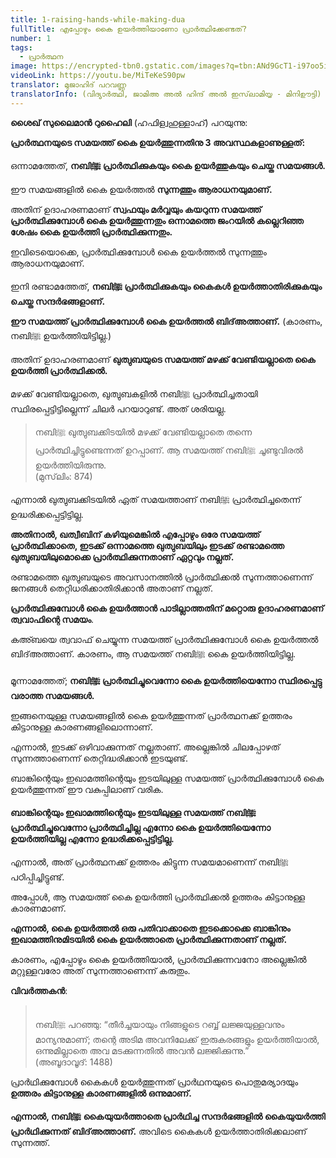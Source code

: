 ```yaml
---
title: 1-raising-hands-while-making-dua
fullTitle: എപ്പോഴും കൈ ഉയർത്തിയാണോ പ്രാർത്ഥിക്കേണ്ടത്?
number: 1
tags:
  - പ്രാർത്ഥന
image: https://encrypted-tbn0.gstatic.com/images?q=tbn:ANd9GcT1-i97oo5itExaXuxTlYhMOWjtC_fx3ZD4rg&usqp=CAU
videoLink: https://youtu.be/MiTeKeS90pw
translator: മുജാഹിദ് പറവണ്ണ
translatorInfo: (വിദ്യാർത്ഥി, ജാമിഅ അൽ ഹിന്ദ് അൽ ഇസ്‌ലാമിയ്യ - മിനിഊട്ടി)
---
```

**ശൈഖ് സുലൈമാൻ റുഹൈലി** (ഹഫിള്വഹുള്ളാഹ്) പറയുന്നു:

**പ്രാർത്ഥനയുടെ സമയത്ത് കൈ ഉയർത്തുന്നതിനു 3 അവസ്ഥകളാണുള്ളത്:**

ഒന്നാമത്തേത്, **നബിﷺ പ്രാർത്ഥിക്കുകയും കൈ ഉയർത്തുകയും ചെയ്ത സമയങ്ങൾ.**

ഈ സമയങ്ങളിൽ കൈ ഉയർത്തൽ **സുന്നത്തും ആരാധനയുമാണ്.**

അതിന് ഉദാഹരണമാണ് **സ്വഫയും മർവ്വയും കയറുന്ന സമയത്ത് പ്രാർത്ഥിക്കുമ്പോൾ കൈ ഉയർത്തുന്നതും ഒന്നാമത്തെ ജംറയിൽ കല്ലെറിഞ്ഞ ശേഷം കൈ ഉയർത്തി പ്രാർത്ഥിക്കുന്നതും.**

ഇവിടെയൊക്കെ, പ്രാർത്ഥിക്കുമ്പോൾ കൈ ഉയർത്തൽ സുന്നത്തും ആരാധനയുമാണ്.

ഇനി രണ്ടാമത്തേത്, **നബിﷺ പ്രാർത്ഥിക്കുകയും കൈകൾ ഉയർത്താതിരിക്കുകയും ചെയ്ത സന്ദർഭങ്ങളാണ്.**

**ഈ സമയത്ത് പ്രാർത്ഥിക്കുമ്പോൾ കൈ ഉയർത്തൽ ബിദ്അത്താണ്.**
(കാരണം, നബിﷺ ഉയർത്തിയിട്ടില്ല.)

അതിന് ഉദാഹരണമാണ്  **ഖുത്വുബയുടെ സമയത്ത് മഴക്ക് വേണ്ടിയല്ലാതെ കൈ ഉയർത്തി പ്രാർത്ഥിക്കൽ.**

മഴക്ക് വേണ്ടിയല്ലാതെ, ഖുത്വുബകളിൽ നബിﷺ പ്രാർത്ഥിച്ചതായി സ്ഥിരപ്പെട്ടിട്ടില്ലെന്ന് ചിലർ പറയാറുണ്ട്. അത് ശരിയല്ല.

> നബിﷺ ഖുത്വുബക്കിടയിൽ മഴക്ക് വേണ്ടിയല്ലാതെ തന്നെ പ്രാർത്ഥിച്ചിട്ടുണ്ടെന്നത് ഉറപ്പാണ്. ആ സമയത്ത് നബിﷺ ചൂണ്ടുവിരൽ ഉയർത്തിയിരുന്നു.\
> (മുസ്‌ലിം: 874)

എന്നാൽ ഖുത്വുബക്കിടയിൽ ഏത് സമയത്താണ് നബിﷺ  പ്രാർത്ഥിച്ചതെന്ന് ഉദ്ധരിക്കപ്പെട്ടിട്ടില്ല.

**അതിനാൽ, ഖത്വീബിന് കഴിയുമെങ്കിൽ എപ്പോഴും ഒരേ സമയത്ത് പ്രാർത്ഥിക്കാതെ, ഇടക്ക് ഒന്നാമത്തെ ഖുത്വുബയിലും ഇടക്ക് രണ്ടാമത്തെ ഖുത്വുബയിലുമൊക്കെ പ്രാർത്ഥിക്കുന്നതാണ് ഏറ്റവും നല്ലത്.**

രണ്ടാമത്തെ ഖുത്വുബയുടെ അവസാനത്തിൽ പ്രാർത്ഥിക്കൽ സുന്നത്താണെന്ന് ജനങ്ങൾ തെറ്റിധരിക്കാതിരിക്കാൻ അതാണ് നല്ലത്.

**പ്രാർത്ഥിക്കുമ്പോൾ കൈ ഉയർത്താൻ പാടില്ലാത്തതിന് മറ്റൊരു ഉദാഹരണമാണ് ത്വവാഫിന്റെ സമയം**.

കഅ്ബയെ ത്വവാഫ് ചെയ്യുന്ന സമയത്ത് പ്രാർത്ഥിക്കുമ്പോൾ കൈ ഉയർത്തൽ ബിദ്അത്താണ്. കാരണം, ആ സമയത്ത് നബിﷺ കൈ ഉയർത്തിയിട്ടില്ല.

മൂന്നാമത്തേത്; **നബിﷺ  പ്രാർത്ഥിച്ചുവെന്നോ  കൈ ഉയർത്തിയെന്നോ സ്ഥിരപ്പെട്ടു വരാത്ത സമയങ്ങൾ.**

ഇങ്ങനെയുള്ള സമയങ്ങളിൽ കൈ ഉയർത്തുന്നത് പ്രാർത്ഥനക്ക് ഉത്തരം കിട്ടാനുള്ള കാരണങ്ങളിലൊന്നാണ്.

എന്നാൽ, ഇടക്ക് 
ഒഴിവാക്കുന്നത് നല്ലതാണ്. അല്ലെങ്കിൽ ചിലപ്പോഴത് സുന്നത്താണെന്ന് തെറ്റിദ്ധരിക്കാൻ ഇടയുണ്ട്.

ബാങ്കിന്റെയും ഇഖാമത്തിന്റെയും ഇടയിലുള്ള സമയത്ത് പ്രാർത്ഥിക്കുമ്പോൾ കൈ ഉയർത്തുന്നത് ഈ വകുപ്പിലാണ് വരിക.

**ബാങ്കിന്റെയും ഇഖാമത്തിന്റെയും ഇടയിലുള്ള സമയത്ത് നബിﷺ പ്രാർത്ഥിച്ചുവെന്നോ പ്രാർത്ഥിച്ചില്ല എന്നോ കൈ ഉയർത്തിയെന്നോ ഉയർത്തിയില്ല എന്നോ ഉദ്ധരിക്കപ്പെട്ടിട്ടില്ല.**

എന്നാൽ, അത് പ്രാർത്ഥനക്ക് ഉത്തരം കിട്ടുന്ന സമയമാണെന്ന് നബിﷺ പഠിപ്പിച്ചിട്ടുണ്ട്. 

അപ്പോൾ, ആ സമയത്ത് കൈ ഉയർത്തി പ്രാർത്ഥിക്കൽ ഉത്തരം കിട്ടാനുള്ള കാരണമാണ്.

**എന്നാൽ, കൈ ഉയർത്തൽ ഒരു പതിവാക്കാതെ ഇടക്കൊക്കെ ബാങ്കിനും ഇഖാമത്തിനുമിടയിൽ കൈ ഉയർത്താതെ പ്രാർത്ഥിക്കുന്നതാണ് നല്ലത്.**

കാരണം, എപ്പോഴും കൈ ഉയർത്തിയാൽ, പ്രാർത്ഥിക്കുന്നവനോ അല്ലെങ്കിൽ മറ്റുള്ളവരോ അത് സുന്നത്താണെന്ന് കരുതും. 

**വിവർത്തകൻ**:  

> \
> നബിﷺ പറഞ്ഞു: “തീർച്ചയായും നിങ്ങളുടെ റബ്ബ് ലജ്ജയുള്ളവനും മാന്യനുമാണ്; തന്റെ അടിമ അവനിലേക്ക് ഇരുകരങ്ങളും ഉയർത്തിയാൽ, ഒന്നുമില്ലാതെ അവ മടക്കുന്നതിൽ അവൻ ലജ്ജിക്കുന്നു.”\
> (അബൂദാവൂദ്: 1488) 

പ്രാർഥിക്കുമ്പോൾ കൈകൾ ഉയർത്തുന്നത് പ്രാർഥനയുടെ പൊതുമര്യാദയും **ഉത്തരം കിട്ടാനുള്ള കാരണങ്ങളിൽ ഒന്നുമാണ്.** 

**എന്നാൽ, നബിﷺ കൈയുയർത്താതെ പ്രാർഥിച്ച സന്ദർഭങ്ങളിൽ കൈയുയർത്തി പ്രാർഥിക്കുന്നത് ബിദ്അത്താണ്.** അവിടെ കൈകൾ ഉയർത്താതിരിക്കലാണ് സുന്നത്ത്.
